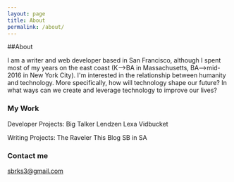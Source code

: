 ```yaml
---
layout: page
title: About
permalink: /about/
---
```


##About

I am a writer and web developer based in San Francisco, although I spent most of my years on the east coast (K-->BA in Massachusetts, BA-->mid-2016 in New York City). I'm interested in the relationship between humanity and technology. More specifically, how will technology shape our future? In what ways can we create and leverage technology to improve our lives? 

### My Work
Developer Projects:
Big Talker
Lendzen
Lexa
Vidbucket


Writing Projects:
The Raveler
This Blog
SB in SA



### Contact me

[sbrks3@gmail.com](mailto:sbrks3@gmail.com)